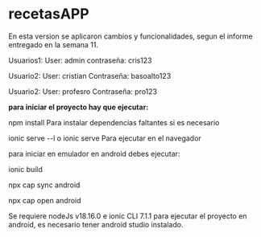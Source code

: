 # recetasAPP

En esta version se aplicaron cambios y funcionalidades, segun el informe entregado en la semana 11.

Usuarios1: User: admin contraseña: cris123

Usuario2: User: cristian Contraseña: basoalto123

Usuario2: User: profesro Contraseña: pro123

**para iniciar el proyecto hay que ejecutar:**

npm install Para instalar dependencias faltantes si es necesario

ionic serve --l o ionic serve Para ejecutar en el navegador

para iniciar en emulador en android debes ejecutar: 

ionic build 

npx cap sync android 

npx cap open android

Se requiere nodeJs v18.16.0 e ionic CLI 7.1.1 para ejecutar el proyecto en android, es necesario tener android studio instalado.
